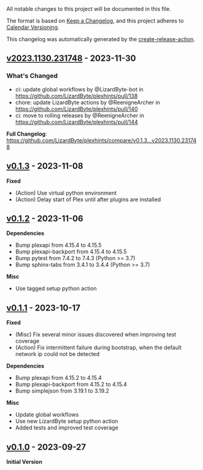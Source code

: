 <!-- # Changelog -->

All notable changes to this project will be documented in this file.

The format is based on [Keep a Changelog](https://keepachangelog.com/en/1.0.0/),
and this project adheres to [Calendar Versioning](https://calver.org/).

This changelog was automatically generated by the
[create-release-action](https://github.com/LizardByte/create-release-action).

## [v2023.1130.231748] - 2023-11-30

### What's Changed
* ci: update global workflows by @LizardByte-bot in https://github.com/LizardByte/plexhints/pull/138
* chore: update LizardByte actions by @ReenigneArcher in https://github.com/LizardByte/plexhints/pull/140
* ci: move to rolling releases by @ReenigneArcher in https://github.com/LizardByte/plexhints/pull/144


**Full Changelog**: https://github.com/LizardByte/plexhints/compare/v0.1.3...v2023.1130.231748

## [v0.1.3] - 2023-11-08

**Fixed**
- (Action) Use virtual python environment
- (Action) Delay start of Plex until after plugins are installed

## [v0.1.2] - 2023-11-06

**Dependencies**
- Bump plexapi from 4.15.4 to 4.15.5
- Bump plexapi-backport from 4.15.4 to 4.15.5
- Bump pytest from 7.4.2 to 7.4.3 (Python >= 3.7)
- Bump sphinx-tabs from 3.4.1 to 3.4.4 (Python >= 3.7)

**Misc**
- Use tagged setup python action

## [v0.1.1] - 2023-10-17

**Fixed**
- (Misc) Fix several minor issues discovered when improving test coverage
- (Action) Fix intermittent failure during bootstrap, when the default network ip could not be detected

**Dependencies**
- Bump plexapi from 4.15.2 to 4.15.4
- Bump plexapi-backport from 4.15.2 to 4.15.4
- Bump simplejson from 3.19.1 to 3.19.2

**Misc**
- Update global workflows
- Use new LizardByte setup python action
- Added tests and improved test coverage

## [v0.1.0] - 2023-09-27

**Initial Version**

[v2023.1130.231748]: https://github.com/LizardByte/plexhints/releases/tag/v2023.1130.231748
[v0.1.3]: https://github.com/LizardByte/plexhints/releases/tag/v0.1.3
[v0.1.2]: https://github.com/LizardByte/plexhints/releases/tag/v0.1.2
[v0.1.1]: https://github.com/LizardByte/plexhints/releases/tag/v0.1.1
[v0.1.0]: https://github.com/LizardByte/plexhints/releases/tag/v0.1.0

